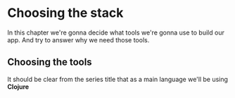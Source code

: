 # Choosing the stack

In this chapter we're gonna decide what tools we're gonna use to build our app. And try to answer why we need those tools. 

## Choosing the tools

It should be clear from the series title that as a main language we'll be using **Clojure** 
<!--stackedit_data:
eyJoaXN0b3J5IjpbLTQzMjk5NDE2MiwtMTQ2MzcwMDQ3MywtMT
M0MTc4OTc3NF19
-->